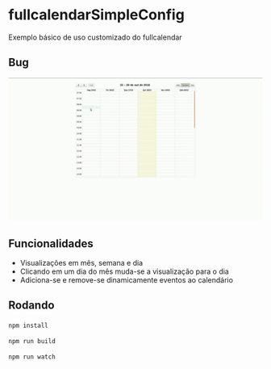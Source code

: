 # fullcalendarSimpleConfig
Exemplo básico de uso customizado do fullcalendar

## Bug

![bugCalendar](img/bug.gif)

## Funcionalidades
 - Visualizações em mês, semana e dia
 - Clicando em um dia do mês muda-se a visualização para o dia
 - Adiciona-se e remove-se dinamicamente eventos ao calendário

## Rodando

` npm install ` 

` npm run build `

` npm run watch `

